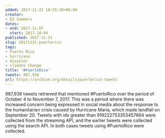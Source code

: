 ```yaml
---
added: 2017-11-21 18:55:30+00:00
creator:
- Ed Summers
dates:
- end: 2017-11-07
  start: 2017-10-04
published: 2017-11-21
slug: 20171121-puertorico
tags:
- Puerto Rico
- hurricane
- disaster
- climate change
title: '#PuertoRico'
tweets: 987,938
url: https://archive.org/details/puertorico-tweets
---
```


987,938 tweets retrieved that mentioned #PuertoRico over the period of October 4 to November 7, 2017. This was a period where there was increased concern being expressed in social media about the response to the humanitarian crisis caused by Hurricane Maria, which made landfall on September 20. Tweets with ids greater than 919222753353457664 were collected from the streaming API, and the earlier tweets were collected using the search API. In both cases tweets using #PuertoRico were collected.

